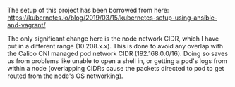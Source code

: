 The setup of this project has been borrowed from here: https://kubernetes.io/blog/2019/03/15/kubernetes-setup-using-ansible-and-vagrant/

The only significant change here is the node network CIDR, which I have put in a different range (10.208.x.x). This is done to avoid any overlap with the Calico CNI managed pod network CIDR (192.168.0.0/16). Doing so saves us from problems like unable to open a shell in, or getting a pod's logs from within a node (overlapping CIDRs cause the packets directed to pod to get routed from the node's OS networking).
